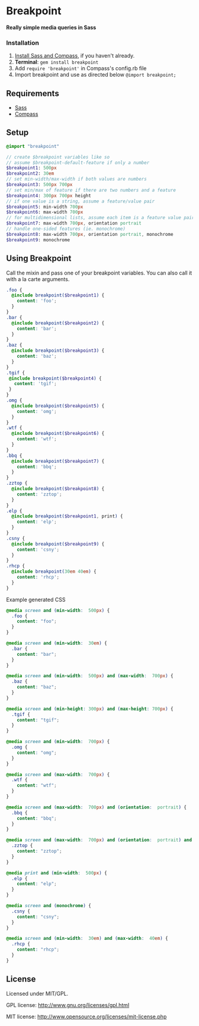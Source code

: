 # Breakpoint #

**Really simple media queries in Sass**

### Installation

  1. [Install Sass and Compass](http://compass-style.org/install/), if you haven't already.
  2. **Terminal**: `gem install breakpoint`
  3. Add `require 'breakpoint'` in Compass's config.rb file
  4. Import breakpoint and use as directed below `@import breakpoint;`


## Requirements

- [Sass](http://sass-lang.com/)
- [Compass](http://compass-style.org/)


## Setup

```sass
@import "breakpoint"

// create $breakpoint variables like so
// assume $breakpoint-default-feature if only a number
$breakpoint1: 500px
$breakpoint2: 30em
// set min-width/max-width if both values are numbers
$breakpoint3: 500px 700px
// set min/max of feature if there are two numbers and a feature
$breakpoint4: 300px 700px height
// if one value is a string, assume a feature/value pair
$breakpoint5: min-width 700px
$breakpoint6: max-width 700px
// for multidimensional lists, assume each item is a feature value pair
$breakpoint7: max-width 700px, orientation portrait
// handle one-sided features (ie. monochrome)
$breakpoint8: max-width 700px, orientation portrait, monochrome
$breakpoint9: monochrome
```


## Using Breakpoint

Call the mixin and pass one of your breakpoint variables. You can also call it with a la carte arguments.

```scss
.foo {
  @include breakpoint($breakpoint1) {
    content: 'foo';
  }
}
.bar {
  @include breakpoint($breakpoint2) {
    content: 'bar';
  }
}
.baz {
  @include breakpoint($breakpoint3) {
    content: 'baz';
  }
}
.tgif {
 @include breakpoint($breakpoint4) {
   content: 'tgif';
 }
}
.omg {
  @include breakpoint($breakpoint5) {
    content: 'omg';
  }
}
.wtf {
  @include breakpoint($breakpoint6) {
    content: 'wtf';
  }
}
.bbq {
  @include breakpoint($breakpoint7) {
    content: 'bbq';
  }
}
.zztop {
  @include breakpoint($breakpoint8) {
    content: 'zztop';
  }
}
.elp {
  @include breakpoint($breakpoint1, print) {
    content: 'elp';
  }
}
.csny {
  @include breakpoint($breakpoint9) {
    content: 'csny';
  }
}
.rhcp {
  @include breakpoint(30em 40em) {
    content: 'rhcp';
  }
}
```

Example generated CSS

```css
@media screen and (min-width:  500px) {
  .foo {
    content: "foo";
  }
}

@media screen and (min-width:  30em) {
  .bar {
    content: "bar";
  }
}

@media screen and (min-width:  500px) and (max-width:  700px) {
  .baz {
    content: "baz";
  }
}

@media screen and (min-height: 300px) and (max-height: 700px) {
  .tgif {
    content: "tgif";
  }
}

@media screen and (min-width:  700px) {
  .omg {
    content: "omg";
  }
}

@media screen and (max-width:  700px) {
  .wtf {
    content: "wtf";
  }
}

@media screen and (max-width:  700px) and (orientation:  portrait) {
  .bbq {
    content: "bbq";
  }
}

@media screen and (max-width:  700px) and (orientation:  portrait) and (monochrome) {
  .zztop {
    content: "zztop";
  }
}

@media print and (min-width:  500px) {
  .elp {
    content: "elp";
  }
}

@media screen and (monochrome) {
  .csny {
    content: "csny";
  }
}

@media screen and (min-width:  30em) and (max-width:  40em) {
  .rhcp {
    content: "rhcp";
  }
}
```




## License

Licensed under MIT/GPL.

GPL license:
http://www.gnu.org/licenses/gpl.html

MIT license:
http://www.opensource.org/licenses/mit-license.php

